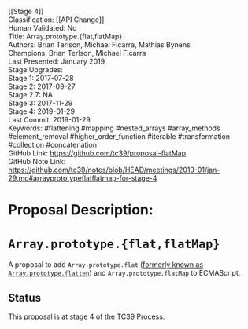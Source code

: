 [[Stage 4]]<br>Classification: [[API Change]]<br>Human Validated: No<br>Title: Array.prototype.{flat,flatMap}<br>Authors: Brian Terlson, Michael Ficarra, Mathias Bynens<br>Champions: Brian Terlson, Michael Ficarra<br>Last Presented: January 2019<br>Stage Upgrades:<br>Stage 1: 2017-07-28  
Stage 2: 2017-09-27  
Stage 2.7: NA  
Stage 3: 2017-11-29  
Stage 4: 2019-01-29<br>Last Commit: 2019-01-29<br>Keywords: #flattening #mapping #nested_arrays #array_methods #element_removal #higher_order_function #iterable #transformation #collection #concatenation<br>GitHub Link: https://github.com/tc39/proposal-flatMap <br>GitHub Note Link: https://github.com/tc39/notes/blob/HEAD/meetings/2019-01/jan-29.md#arrayprototypeflatflatmap-for-stage-4
# Proposal Description:
# `Array.prototype.{flat,flatMap}`

A proposal to add `Array.prototype.flat` ([formerly known as `Array.prototype.flatten`](https://developers.google.com/web/updates/2018/03/smooshgate)) and `Array.prototype.flatMap` to ECMAScript.

## Status

This proposal is at stage 4 of [the TC39 Process](https://tc39.github.io/process-document/).
<br>